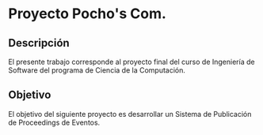 # Proyecto Pocho's Com.

## Descripción

El presente trabajo corresponde al proyecto final del curso de Ingeniería de Software del programa de Ciencia de la Computación.

## Objetivo

El objetivo del siguiente proyecto es desarrollar un Sistema de Publicación de Proceedings de Eventos.
